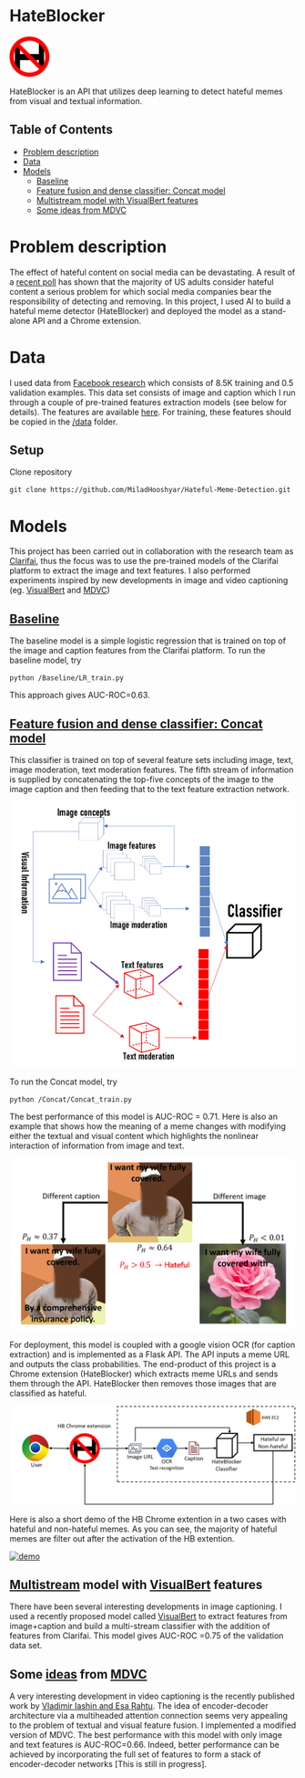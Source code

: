 

# HateBlocker

<p align="left"> <img src="/img/logo.png"  width="70"> </p>


HateBlocker is an API that utilizes deep learning to detect hateful memes from visual and textual information.


## Table of Contents
  * [Problem description](#problem-description)
  * [Data](#data)
  * [Models](#models)
    + [Baseline](#baseline)
    + [Feature fusion and dense classifier: Concat model](#feature-fusion-and-dense-classifier:-concat-model)
    + [Multistream model with VisualBert features](#multistream-model-with-visualbert-features)
    + [Some ideas from MDVC](#some-ideas-from-mdvc)

# Problem description
The effect of hateful content on social media can be devastating. A result of a [recent poll](https://www.huffpost.com/entry/social-media-harassment-fake-news-poll-alex-jones_n_5b7b1c53e4b0a5b1febdf30a) has shown that the majority of US adults consider hateful content a serious problem for which social media companies bear the responsibility of detecting and removing. In this project, I used AI to build a hateful meme detector (HateBlocker) and deployed the model as a stand-alone API and a Chrome extension.

# Data
I used data from [Facebook research](https://ai.facebook.com/blog/hateful-memes-challenge-and-data-set/) which consists of 8.5K training and 0.5 validation examples. This data set consists of image and caption which I run through a couple of pre-trained features extraction models (see below for details). The features are available [here](https://drive.google.com/file/d/1ikgWVV45L7rsgQ6y80721VyyzWnE3fRo/view?usp=sharing). For training, these features should be copied in the [/data](https://github.com/MiladHooshyar/Hateful-Meme-Detection/tree/master/data) folder.


## Setup
Clone repository
```
git clone https://github.com/MiladHooshyar/Hateful-Meme-Detection.git
```



# Models
This project has been carried out in collaboration with the research team as [Clarifai](https://www.clarifai.com/), thus the focus was to use the pre-trained models of the Clarifai platform to extract the image and text features. I also performed experiments inspired by new developments in image and video captioning (eg. [VisualBert](https://arxiv.org/abs/1908.03557) and [MDVC](https://arxiv.org/abs/2003.07758))

## [Baseline](https://github.com/MiladHooshyar/Hateful-Meme-Detection/tree/master/BaseLine)
The baseline model is a simple logistic regression that is trained on top of the image and caption features from the Clarifai platform. To run the baseline model, try

```
python /Baseline/LR_train.py
```
This approach gives AUC-ROC=0.63.

## [Feature fusion and dense classifier: Concat model](https://github.com/MiladHooshyar/Hateful-Meme-Detection/tree/master/Concat)
This classifier is trained on top of several feature sets including image, text, image moderation, text moderation features. The fifth stream of information is supplied by concatenating the top-five concepts of the image to the image caption and then feeding that to the text feature extraction network.

<p align="center"> <img src="/img/model.png"  width="500"> </p>

To run the Concat model, try

```
python /Concat/Concat_train.py
```
The best performance of this model is AUC-ROC = 0.71. Here is also an example that shows how the meaning of a meme changes with modifying either the textual and visual content which highlights the nonlinear interaction of information from image and text.


<p align="center"> <img src="/img/example1.png"  width="500"> </p>


For deployment, this model is coupled with a google vision OCR (for caption extraction) and is implemented as a Flask API. The API inputs a meme URL and outputs the class probabilities. The end-product of this project is a Chrome extension (HateBlocker) which extracts meme URLs and sends them through the API. HateBlocker then removes those images that are classified as hateful. 


<p align="center"> <img src="/img/pipeline.png"  width="500"> </p>


Here is also a short demo of the HB Chrome extention in a two cases with hateful and non-hateful memes. As you can see, the majority of hateful memes are filter out after the activation of the HB extention. 


[![demo](https://img.youtube.com/vi/ijJwfF7S91M/0.jpg)](https://www.youtube.com/watch?v=ijJwfF7S91M)


## [Multistream](https://github.com/MiladHooshyar/Hateful-Meme-Detection/tree/master/MultiStream) model with [VisualBert](https://arxiv.org/abs/1908.03557) features
There have been several interesting developments in image captioning. I used a recently proposed model called [VisualBert](https://arxiv.org/abs/1908.03557) to extract features from image+caption and build a multi-stream classifier with the addition of features from Clarifai. This model gives AUC-ROC =0.75 of the validation data set.

## Some [ideas](https://github.com/MiladHooshyar/Hateful-Meme-Detection/tree/master/MDVC) from [MDVC](https://arxiv.org/abs/2003.07758)
A very interesting development in video captioning is the recently published work by [Vladimir Iashin and Esa Rahtu](https://arxiv.org/abs/2003.07758). The idea of encoder-decoder architecture via a multiheaded attention connection seems very appealing to the problem of textual and visual feature fusion. I implemented a modified version of MDVC. The best performance with this model with only image and text features is AUC-ROC=0.66. Indeed, better performance can be achieved by incorporating the full set of features to form a stack of encoder-decoder networks [This is still in progress].

